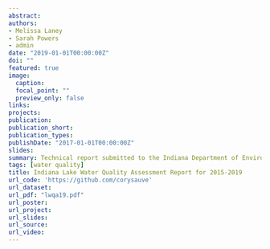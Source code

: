 ```yaml
---
abstract: 
authors:
- Melissa Laney
- Sarah Powers
- admin
date: "2019-01-01T00:00:00Z"
doi: ""
featured: true
image:
  caption: 
  focal_point: ""
  preview_only: false
links:
projects:
publication: 
publication_short:
publication_types:
publishDate: "2017-01-01T00:00:00Z"
slides:
summary: Technical report submitted to the Indiana Department of Environmental Management
tags: [water quality] 
title: Indiana Lake Water Quality Assessment Report for 2015-2019
url_code: 'https://github.com/corysauve'
url_dataset:
url_pdf: "lwqa19.pdf"
url_poster: 
url_project:
url_slides:
url_source:
url_video:
---
```



